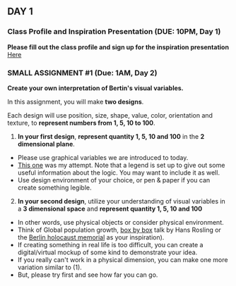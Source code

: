 ## DAY 1 
### Class Profile and Inspiration Presentation (DUE: 10PM, Day 1)
**Please fill out the class profile and sign up for the inspiration presentation**  [Here](https://docs.google.com/spreadsheets/d/1hqO6sTgWDcqLJRc5cOU7MpTVHtszK8ja8HXTSAnR7wU/)

### SMALL ASSIGNMENT #1 (Due: 1AM, Day 2)
**Create your own interpretation of Bertin's visual variables.** 

In this assignment, you will make **two designs**.

Each design will use position, size, shape, value, color, orientation and texture, to **represent numbers from 1, 5, 10 to 100**. 

1. **In your first design**, **represent quantity 1, 5, 10 and 100** in the **2 dimensional plane**.
- Please use graphical variables we are introduced to today. 
- [This one](https://www.figma.com/file/PKKJAx6Cy6YpSESg3IJyZT/Retinal-Variables-Exercise) was my attempt. 
Note that a legend is set up to give out some useful information about the logic. You may want to include it as well. 
- Use design environment of your choice, or pen & paper if you can create something legible.

2.  **In your second design**, utilize your understanding of visual variables in a **3 dimensional space** and **represent quantity 1, 5, 10 and 100**
- In other words, use physical objects or consider physical environment. 
- Think of Global population growth, [box by box](https://www.ted.com/talks/hans_rosling_global_population_growth_box_by_box) talk by Hans Rosling or the [Berlin holocaust memorial](https://en.wikipedia.org/wiki/Memorial_to_the_Murdered_Jews_of_Europe) as your inspiration).  
- If creating something in real life is too difficult, you can create a digital/virtual mockup of some kind to demonstrate your idea. 
- If you really can't work in a physical dimension, you can make one more variation similar to (1). 
- But, please try first and see how far you can go. 
